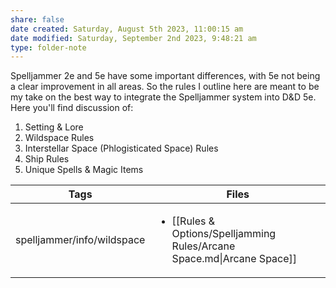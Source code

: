 ```yaml
---
share: false
date created: Saturday, August 5th 2023, 11:00:15 am
date modified: Saturday, September 2nd 2023, 9:48:21 am
type: folder-note 
---
```


Spelljammer 2e and 5e have some important differences, with 5e not being a clear improvement in all areas. So the rules I outline here are meant to be my take on the best way to integrate the Spelljammer system into D&D 5e. Here you'll find discussion of:

1. Setting & Lore 
2. Wildspace Rules 
3. Interstellar Space (Phlogisticated Space) Rules
4. Ship Rules 
5. Unique Spells & Magic Items 

| Tags                       | Files                                                                                   |
| -------------------------- | --------------------------------------------------------------------------------------- |
| spelljammer/info/wildspace | <ul><li>[[Rules & Options/Spelljamming Rules/Arcane Space.md\\|Arcane Space]]</li></ul> |

